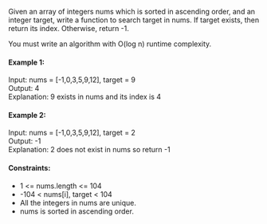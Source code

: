 Given an array of integers nums which is sorted in ascending order, and an integer target, write a function to search target in nums. If target exists, then return its index. Otherwise, return -1.

You must write an algorithm with O(log n) runtime complexity.

#### Example 1:
Input: nums = [-1,0,3,5,9,12], target = 9  
Output: 4  
Explanation: 9 exists in nums and its index is 4

#### Example 2:
Input: nums = [-1,0,3,5,9,12], target = 2  
Output: -1  
Explanation: 2 does not exist in nums so return -1

#### Constraints:
* 1 <= nums.length <= 104
* -104 < nums[i], target < 104
* All the integers in nums are unique.
* nums is sorted in ascending order.
